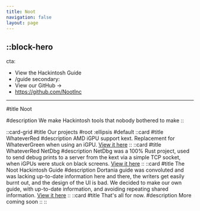 ```yaml
---
title: Noot
navigation: false
layout: page
---
```


::block-hero
---
cta:
  - View the Hackintosh Guide
  - /guide
secondary:
  - View our GitHub →
  - https://github.com/NootInc
---

#title
Noot

#description
We make Hackintosh tools that nobody bothered to make
::

::card-grid
#title
Our projects
#root
:ellipsis
#default
  ::card
  #title
  WhateverRed
  #description
  AMD iGPU support kext. Replacement for WhateverGreen when using an iGPU. [View it here](https://github.com/NootInc/WhateverRed)
  ::
  ::card
  #title
  WhateverRed NetDbg
  #description
  NetDbg was a 100% Rust project, used to send debug prints to a server from the kext via a simple TCP socket, when iGPUs were stuck on black screens. [View it here](https://github.com/NootInc/WhateverRed-NETDBG)
  ::
  ::card
  #title
  The Noot Hackintosh Guide
  #description
  Dortania guide was convoluted and was lacking up-to-date information here and there, the writers get easily burnt out, and the design of the UI is bad. We decided to make our own guide, with up-to-date information, and avoiding repeating shared information. [View it here](/guide)
  ::
  ::card
  #title
  That's all for now.
  #description
  More coming soon
  ::
::
